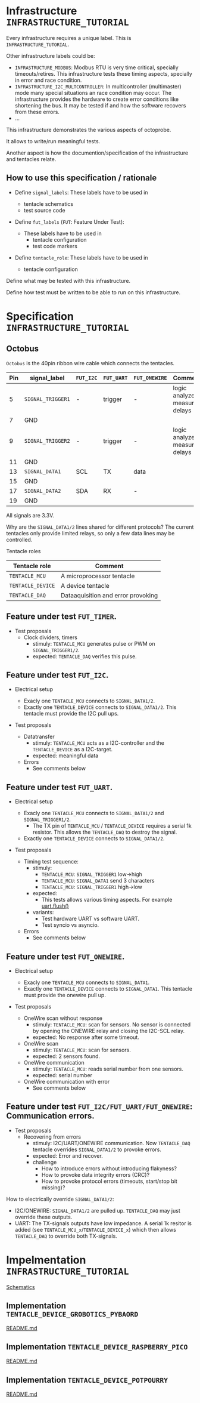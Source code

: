 # Infrastructure `INFRASTRUCTURE_TUTORIAL`

Every infrastructure requires a unique label. This is `INFRASTRUCTURE_TUTORIAL`.

Other infrastructure labels could be:
* `INFRASTRUCTURE_MODBUS`: Modbus RTU is very time critical, specially timeouts/retires. This infrastructure tests these timing aspects, specially in error and race condition.
* `INFRASTRUCTURE_I2C_MULTCONTROLLER`: In multicontroller (multimaster) mode many special situations an race condition may occur. The infrastructure provides the hardware to create error conditions like shortening the bus. It may be tested if and how the software recovers from these errors.
* ...

This infrastructure demonstrates the various aspects of octoprobe.

It allows to write/run meaningful tests.

Another aspect is how the documention/specification of the infrastructure and tentacles relate.

## How to use this specification / rationale

* Define `signal_labels`: These labels have to be used in
  * tentacle schematics
  * test source code

* Define `fut_labels` (`FUT`: Feature Under Test):
  * These labels have to be used in
    * tentacle configuration
    * test code markers

* Define `tentacle_role`: These labels have to be used in
  * tentacle configuration

Define what may be tested with this infrastructure.

Define how test must be written to be able to run on this infrastructure.

# Specification `INFRASTRUCTURE_TUTORIAL`

## Octobus

`Octobus` is the 40pin ribbon wire cable which connects the tentacles.

| Pin | signal_label | `FUT_I2C` | `FUT_UART` | `FUT_ONEWIRE` | Comment |
| - | - | - | - | - | - |
| 5 | `SIGNAL_TRIGGER1` | - | trigger | - | logic analyzer, measures delays |
| 7 | GND |
| 9 | `SIGNAL_TRIGGER2` | - | trigger | - | logic analyzer, measures delays |
| 11 | GND |
| 13 | `SIGNAL_DATA1` | SCL | TX | data |
| 15 | GND |
| 17 | `SIGNAL_DATA2` | SDA | RX | - |
| 19 | GND |

All signals are 3.3V.

Why are the `SIGNAL_DATA1/2` lines shared for different protocols? The current tentacles only provide limited relays, so only a few data lines may be controlled.

Tentacle roles

| Tentacle role | Comment |
| - | - |
| `TENTACLE_MCU` | A microprocessor tentacle |
| `TENTACLE_DEVICE` | A device tentacle |
| `TENTACLE_DAQ` | Dataaquisition and error provoking |



## Feature under test `FUT_TIMER`.

* Test proposals
  * Clock dividers, timers
    * stimuly: `TENTACLE_MCU` generates pulse or PWM on `SIGNAL_TRIGGER1/2`.
    * expected: `TENTACLE_DAQ` verifies this pulse.


## Feature under test `FUT_I2C`.

* Electrical setup
  * Exacly one `TENTACLE_MCU` connects to `SIGNAL_DATA1/2`.
  * Exactly one `TENTACLE_DEVICE` connects to `SIGNAL_DATA1/2`. This tentacle must provide the I2C pull ups.

* Test proposals
  * Datatransfer
    * stimuly: `TENTACLE_MCU` acts as a I2C-controller and the `TENTACLE_DEVICE` as a I2C-target.
    * expected: meaningful data
  * Errors
    * See comments below


## Feature under test `FUT_UART`.

* Electrical setup
  * Exacly one `TENTACLE_MCU` connects to `SIGNAL_DATA1/2` and `SIGNAL_TRIGGER1/2`.
    * The TX pin of `TENTACLE_MCU` / `TENTACLE_DEVICE` requires a serial 1k resistor. This allows the `TENTACLE_DAQ` to destroy the signal.
  * Exactly one `TENTACLE_DEVICE` connects to `SIGNAL_DATA1/2`.

* Test proposals
  * Timing test sequence:
    * stimuly:
      * `TENTACLE_MCU`: `SIGNAL_TRIGGER1` low->high
      * `TENTACLE_MCU`: `SIGNAL_DATA1` send 3 characters
      * `TENTACLE_MCU`: `SIGNAL_TRIGGER1` high->low
    * expected:
      * This tests allows various timing aspects. For example [uart.flush()](https://github.com/micropython/micropython/issues/13377)
    * variants:
      * Test hardware UART vs software UART.
      * Test syncio vs asyncio.
  * Errors
    * See comments below

## Feature under test `FUT_ONEWIRE`.

* Electrical setup
  * Exacly one `TENTACLE_MCU` connects to `SIGNAL_DATA1`.
  * Exactly one `TENTACLE_DEVICE` connects to `SIGNAL_DATA1`. This tentacle must provide the onewire pull up.

* Test proposals
  * OneWire scan without response
    * stimuly: `TENTACLE_MCU`: scan for sensors. No sensor is connected by opening the ONEWIRE relay and closing the I2C-SCL relay.
    * expected: No response after some timeout.
  * OneWire scan
    * stimuly: `TENTACLE_MCU`: scan for sensors.
    * expected: 2 sensors found.
  * OneWire communication
    * stimuly: `TENTACLE_MCU`: reads serial number from one sensors.
    * expected: serial number
  * OneWire communication with error
    * See comments below

## Feature under test `FUT_I2C/FUT_UART/FUT_ONEWIRE`: Communication errors.

* Test proposals
  * Recovering from errors
    * stimuly: I2C/UART/ONEWIRE communication. Now `TENTACLE_DAQ` tentacle overrides `SIGNAL_DATA1/2` to provoke errors.
    * expected: Error and recover.
    * challenge
      * How to introduce errors without introducing flakyness?
      * How to provoke data integrity errors (CRC)?
      * How to provoke protocol errors (timeouts, start/stop bit missing)?

How to electrically override `SIGNAL_DATA1/2`:
  * I2C/ONEWIRE: `SIGNAL_DATA1/2` are pulled up. `TENTACLE_DAQ` may just override these outputs.
  * UART: The TX-signals outputs have low impedance. A serial 1k resitor is added (see `TENTACLE_MCU_x`/`TENTACLE_DEVICE_x`) which then allows `TENTACLE_DAQ` to override both TX-signals.

# Impelmentation `INFRASTRUCTURE_TUTORIAL`

[Schematics](schematics_kicad/schematics.pdf)

## Implementation `TENTACLE_DEVICE_GROBOTICS_PYBAORD`

[README.md](tenacle_MCU_grobotics_pyboard/README.md)

## Implementation `TENTACLE_DEVICE_RASPBERRY_PICO`

[README.md](tenacle_MCU_raspberry_pico/README.md)

## Implementation `TENTACLE_DEVICE_POTPOURRY`

[README.md](tentacle_DEVICE_potpourri/README.md)
